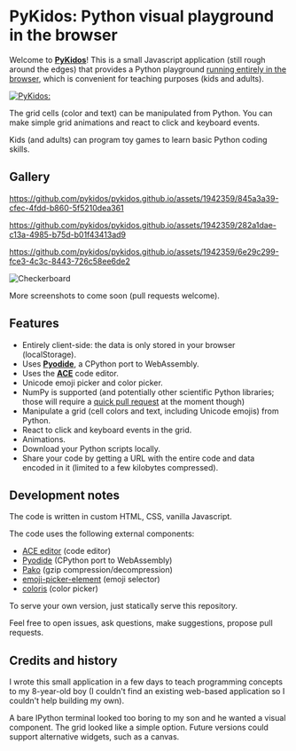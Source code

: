 # PyKidos: Python visual playground in the browser

Welcome to [**PyKidos**](https://pykidos.github.io/)! This is a small Javascript application (still rough around the edges) that provides a Python playground [running entirely in the browser](https://pyodide.org/en/stable/), which is convenient for teaching purposes (kids and adults).

[![PyKidos:](https://github.com/pykidos/pykidos.github.io/assets/1942359/7974ace5-aeb6-4a6c-8678-c40ed5eb0af0)](https://pykidos.github.io/)

The grid cells (color and text) can be manipulated from Python. You can make simple grid animations and react to click and keyboard events.

Kids (and adults) can program toy games to learn basic Python coding skills.


## Gallery

https://github.com/pykidos/pykidos.github.io/assets/1942359/845a3a39-cfec-4fdd-b860-5f5210dea361

https://github.com/pykidos/pykidos.github.io/assets/1942359/282a1dae-c13a-4985-b75d-b01f43413ad9

https://github.com/pykidos/pykidos.github.io/assets/1942359/6e29c299-fce3-4c3c-8443-726c58ee6de2

![Checkerboard](https://github.com/pykidos/pykidos.github.io/assets/1942359/d770ec45-5c6d-4611-af5d-4814f1514d41)

More screenshots to come soon (pull requests welcome).


## Features

- Entirely client-side: the data is only stored in your browser (localStorage).
- Uses [**Pyodide**](https://pyodide.org/en/stable/), a CPython port to WebAssembly.
- Uses the [**ACE**](https://ace.c9.io/) code editor.
- Unicode emoji picker and color picker.
- NumPy is supported (and potentially other scientific Python libraries; those will require a [quick pull request](https://github.com/pykidos/pykidos.github.io/blob/3fa5fac7b49f59c1e4a11e362adc310ac720ab2a/scripts/runner.js#L106) at the moment though)
- Manipulate a grid (cell colors and text, including Unicode emojis) from Python.
- React to click and keyboard events in the grid.
- Animations.
- Download your Python scripts locally.
- Share your code by getting a URL with the entire code and data encoded in it (limited to a few kilobytes compressed).


## Development notes

The code is written in custom HTML, CSS, vanilla Javascript.

The code uses the following external components:

- [ACE editor](https://ace.c9.io/) (code editor)
- [Pyodide](https://pyodide.org/en/stable/) (CPython port to WebAssembly)
- [Pako](https://github.com/nodeca/pako) (gzip compression/decompression)
- [emoji-picker-element](https://github.com/nolanlawson/emoji-picker-element) (emoji selector)
- [coloris](https://github.com/mdbassit/Coloris) (color picker)

To serve your own version, just statically serve this repository.

Feel free to open issues, ask questions, make suggestions, propose pull requests.


## Credits and history

I wrote this small application in a few days to teach programming concepts to my 8-year-old boy (I couldn't find an existing web-based application so I couldn't help building my own).

A bare IPython terminal looked too boring to my son and he wanted a visual component. The grid looked like a simple option. Future versions could support alternative widgets, such as a canvas.
